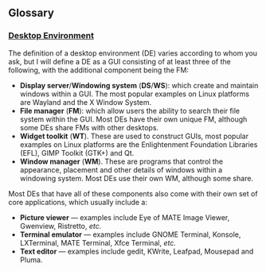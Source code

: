 ## Glossary
### [Desktop Environment](https://en.wikipedia.org/wiki/Desktop_environment)
The definition of a desktop environment (DE) varies according to whom you ask, but I will define a DE as a GUI consisting of at least three of the following, with the additional component being the FM:

* **Display server**/**Windowing system** (**DS**/**WS**): which create and maintain windows within a GUI. The most popular examples on Linux platforms are Wayland and the X Window System.
* **File manager** (**FM**): which allow users the ability to search their file system within the GUI. Most DEs have their own unique FM, although some DEs share FMs with other desktops.
* **Widget toolkit** (**WT**). These are used to construct GUIs, most popular examples on Linux platforms are the Enlightenment Foundation Libraries (EFL), GIMP Toolkit (GTK+) and Qt.
* **Window manager** (**WM**). These are programs that control the appearance, placement and other details of windows within a windowing system. Most DEs use their own WM, although some share.

Most DEs that have all of these components also come with their own set of core applications, which usually include a:
* **Picture viewer** &mdash; examples include Eye of MATE Image Viewer, Gwenview, Ristretto, *etc.*
* **Terminal emulator** &mdash; examples include GNOME Terminal, Konsole, LXTerminal, MATE Terminal, Xfce Terminal, *etc.*
* **Text editor** &mdash; examples include gedit, KWrite, Leafpad, Mousepad and Pluma.

